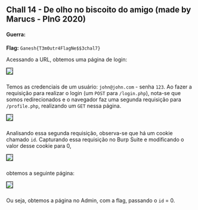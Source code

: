 ## Chall 14 - De olho no biscoito do amigo (made by Marucs - PInG 2020)
#### Guerra:
**Flag:** `Ganesh{T3m0utr4FlagNe$$3chal7}`

Acessando a URL, obtemos uma página de login:

<img style='border: 1px solid black; margin: 0 0 10px' src='https://i.imgur.com/AeFmaZ3.png' />

Temos as credenciais de um usuário: `john@john.com` - senha `123`. Ao fazer a requisição para realizar o login (um `POST` para  `/login.php`), nota-se que somos redirecionados e o navegador faz uma segunda requisição para `/profile.php`, realizando um `GET` nessa página.

<img style='border: 1px solid black; margin: 0 0 10px' src='https://i.imgur.com/X5MY43v.png' />

Analisando essa segunda requisição, observa-se que há um cookie chamado `id`. Capturando essa requisição no Burp Suite e modificando o valor desse cookie para 0, 

<img style='border: 1px solid black; margin: 0 0 10px' src='https://i.imgur.com/WWbc07m.png' />

obtemos a seguinte página:

<img style='border: 1px solid black; margin: 0 0 10px' src='https://i.imgur.com/6IZ8Dja.png' />

Ou seja, obtemos a página no Admin, com a flag, passando o `id` = 0.